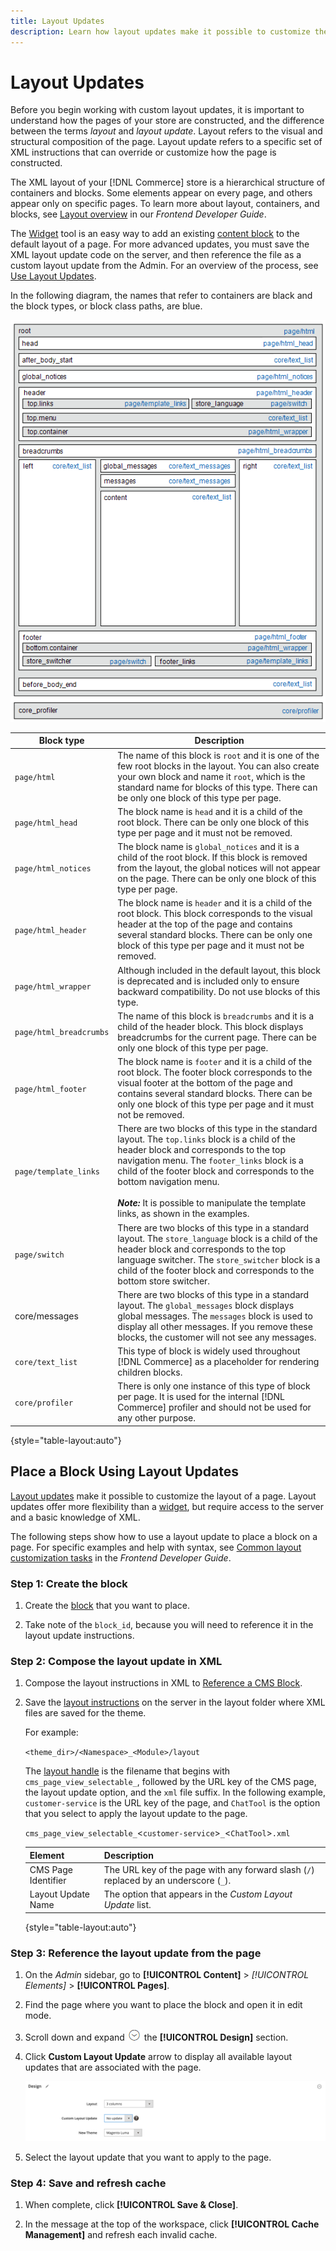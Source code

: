 ```yaml
---
title: Layout Updates
description: Learn how layout updates make it possible to customize the layout of a page.
---
```

# Layout Updates

Before you begin working with custom layout updates, it is important to understand how the pages of your store are constructed, and the difference between the terms *layout* and *layout update*. Layout refers to the visual and structural composition of the page. Layout update refers to a specific set of XML instructions that can override or customize how the page is constructed.

The XML layout of your [!DNL Commerce] store is a hierarchical structure of containers and blocks. Some elements appear on every page, and others appear only on specific pages. To learn more about layout, containers, and blocks, see [Layout overview][1] in our _Frontend Developer Guide_.

The [Widget](widgets.md) tool is an easy way to add an existing [content block](blocks.md) to the default layout of a page. For more advanced updates, you must save the XML layout update code on the server, and then reference the file as a custom layout update from the Admin. For an overview of the process, see [Use Layout Updates](layout-updates.md#place-a-block-using-layout-updates).

In the following diagram, the names that refer to containers are black and the block types, or block class paths, are blue.

![Standard block layout diagram](./assets/page-layout-default.png)<!-- zoom -->

|Block type|Description|
|--- |--- |
|`page/html`|The name of this block is `root` and it is one of the few root blocks in the layout. You can also create your own block and name it `root`, which is the standard name for blocks of this type. There can be only one block of this type per page.|
|`page/html_head`|The block name is `head` and it is a child of the root block. There can be only one block of this type per page and it must not be removed.|
|`page/html_notices`|The block name is `global_notices` and it is a child of the root block. If this block is removed from the layout, the global notices will not appear on the page. There can be only one block of this type per page.|
|`page/html_header`|The block name is `header` and it is a child of the root block. This block corresponds to the visual header at the top of the page and contains several standard blocks. There can be only one block of this type per page and it must not be removed.|
|`page/html_wrapper`|Although included in the default layout, this block is deprecated and is included only to ensure backward compatibility. Do not use blocks of this type.|
|`page/html_breadcrumbs`|The name of this block is `breadcrumbs` and it is a child of the header block. This block displays breadcrumbs for the current page. There can be only one block of this type per page. |
|`page/html_footer`|The block name is `footer` and it is a child of the root block. The footer block corresponds to the visual footer at the bottom of the page and contains several standard blocks. There can be only one block of this type per page and it must not be removed.|
|`page/template_links`|There are two blocks of this type in the standard layout. The `top.links` block is a child of the header block and corresponds to the top navigation menu. The `footer_links` block is a child of the footer block and corresponds to the bottom navigation menu. <br/><br/>**_Note:_** It is possible to manipulate the template links, as shown in the examples.|
|`page/switch`|There are two blocks of this type in a standard layout. The `store_language` block is a child of the header block and corresponds to the top language switcher. The `store_switcher` block is a child of the footer block and corresponds to the bottom store switcher.|
|core/messages|There are two blocks of this type in a standard layout. The `global_messages` block displays global messages. The `messages` block is used to display all other messages. If you remove these blocks, the customer will not see any messages.|
|`core/text_list`|This type of block is widely used throughout [!DNL Commerce] as a placeholder for rendering children blocks.|
|`core/profiler`|There is only one instance of this type of block per page. It is used for the internal [!DNL Commerce] profiler and should not be used for any other purpose.|

{style="table-layout:auto"}

## Place a Block Using Layout Updates

[Layout updates](layout-updates.md) make it possible to customize the layout of a page. Layout updates offer more flexibility than a [widget](widgets.md), but require access to the server and a basic knowledge of XML.

The following steps show how to use a layout update to place a block on a page. For specific examples and help with syntax, see [Common layout customization tasks][4] in the _Frontend Developer Guide_.

### Step 1: Create the block

1. Create the [block](block-add.md) that you want to place.

1. Take note of the `block_id`, because you will need to reference it in the layout update instructions.

### Step 2: Compose the layout update in XML

1. Compose the layout instructions in XML to [Reference a CMS Block][3].

1. Save the [layout instructions][2] on the server in the layout folder where XML files are saved for the theme.

   For example:

   `<theme_dir>/<Namespace>_<Module>/layout`

   The [layout handle][4] is the filename that begins with `cms_page_view_selectable_`, followed by the URL key of the CMS page, the layout update option, and the `xml` file suffix. In the following example, `customer-service` is the URL key of the page, and `ChatTool` is the option that you select to apply the layout update to the page.

   `cms_page_view_selectable_`<`customer-service`>`_`<`ChatTool`>`.xml`

   |Element|Description|
   |--- |--- |
   |CMS Page Identifier|The URL key of the page with any forward slash (`/`) replaced by an underscore (`_`).|
   |Layout Update Name|The option that appears in the _Custom Layout Update_ list.|

   {style="table-layout:auto"}   

### Step 3: Reference the layout update from the page

1. On the _Admin_ sidebar, go to **[!UICONTROL Content]** > _[!UICONTROL Elements]_ > **[!UICONTROL Pages]**.

1. Find the page where you want to place the block and open it in edit mode.

1. Scroll down and expand ![Expansion selector](../assets/icon-display-expand.png) the **[!UICONTROL Design]** section.

1. Click **Custom Layout Update** arrow to display all available layout updates that are associated with the page.

   ![Custom Layout Update list](./assets/page-design-custom-layout-update.png)<!-- zoom -->

1. Select the layout update that you want to apply to the page.

### Step 4: Save and refresh cache

1. When complete, click **[!UICONTROL Save & Close]**.

1. In the message at the top of the workspace, click **[!UICONTROL Cache Management]** and refresh each invalid cache.

[1]: https://devdocs.magento.com/guides/v2.4/frontend-dev-guide/layouts/layout-overview.html
[2]: https://devdocs.magento.com/guides/v2.4/frontend-dev-guide/layouts/xml-instructions.html
[3]: https://devdocs.magento.com/guides/v2.4/frontend-dev-guide/layouts/xml-manage.html#ref_cms_block
[4]: https://devdocs.magento.com/guides/v2.4/frontend-dev-guide/layouts/layout-overview.html
